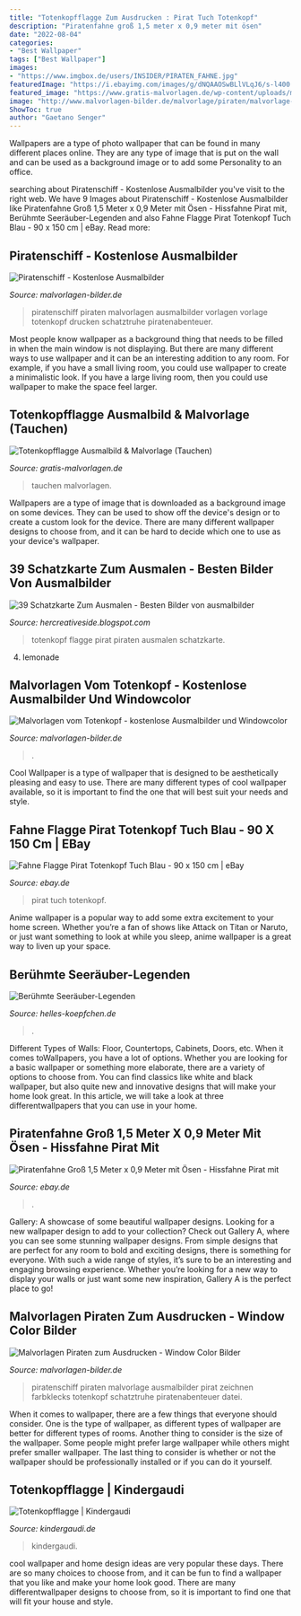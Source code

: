```yaml
---
title: "Totenkopfflagge Zum Ausdrucken : Pirat Tuch Totenkopf"
description: "Piratenfahne groß 1,5 meter x 0,9 meter mit ösen"
date: "2022-08-04"
categories:
- "Best Wallpaper"
tags: ["Best Wallpaper"]
images:
- "https://www.imgbox.de/users/INSIDER/PIRATEN_FAHNE.jpg"
featuredImage: "https://i.ebayimg.com/images/g/dNQAAOSwBLlVLqJ6/s-l400.jpg"
featured_image: "https://www.gratis-malvorlagen.de/wp-content/uploads/malvorlagen/Tauchen/Totenkopfflagge.gif"
image: "http://www.malvorlagen-bilder.de/malvorlage/piraten/malvorlage-totenkopf.jpg"
ShowToc: true
author: "Gaetano Senger"
---
```





Wallpapers are a type of photo wallpaper that can be found in many different places online. They are any type of image that is put on the wall and can be used as a background image or to add some Personality to an office.

	

		
searching about Piratenschiff - Kostenlose Ausmalbilder you've visit to the right web. We have 9 Images about Piratenschiff - Kostenlose Ausmalbilder like Piratenfahne Groß 1,5 Meter x 0,9 Meter mit Ösen - Hissfahne Pirat mit, Berühmte Seeräuber-Legenden and also Fahne Flagge Pirat Totenkopf Tuch Blau - 90 x 150 cm | eBay. Read more:
		
    
## Piratenschiff - Kostenlose Ausmalbilder

<img loading=lazy src="https://www.malvorlagen-bilder.de/malvorlage/piraten/ausmalbild-piratenschiff.jpg" onerror="this.onerror=null;this.src='https://tse4.mm.bing.net/th?id=OIP.czGmWoP98sgjdhMUgtr9awHaLH&amp;pid=15.1';" alt="Piratenschiff - Kostenlose Ausmalbilder">

_Source: malvorlagen-bilder.de_

>piratenschiff piraten malvorlagen ausmalbilder vorlagen vorlage totenkopf drucken schatztruhe piratenabenteuer. 

	

Most people know wallpaper as a background thing that needs to be filled in when the main window is not displaying. But there are many different ways to use wallpaper and it can be an interesting addition to any room. For example, if you have a small living room, you could use wallpaper to create a minimalistic look. If you have a large living room, then you could use wallpaper to make the space feel larger.

    
## Totenkopfflagge Ausmalbild &amp; Malvorlage (Tauchen)

<img loading=lazy src="https://www.gratis-malvorlagen.de/wp-content/uploads/malvorlagen/Tauchen/Totenkopfflagge.gif" onerror="this.onerror=null;this.src='https://tse2.mm.bing.net/th?id=OIP.O9Rdpiw7w6PHUcY-xdCzyQHaFj&amp;pid=15.1';" alt="Totenkopfflagge Ausmalbild &amp; Malvorlage (Tauchen)">

_Source: gratis-malvorlagen.de_

>tauchen malvorlagen. 

	

Wallpapers are a type of image that is downloaded as a background image on some devices. They can be used to show off the device's design or to create a custom look for the device. There are many different wallpaper designs to choose from, and it can be hard to decide which one to use as your device's wallpaper.

    
## 39 Schatzkarte Zum Ausmalen - Besten Bilder Von Ausmalbilder

<img loading=lazy src="https://www.kostenlose-ausmalbilder.de/Piraten/Pirat/Sonstiges/1/Totenkopf-Flagge.jpg" onerror="this.onerror=null;this.src='https://tse2.mm.bing.net/th?id=OIP.KbPWhgznG9hIz1QJojbLDwAAAA&amp;pid=15.1';" alt="39 Schatzkarte Zum Ausmalen - Besten Bilder von ausmalbilder">

_Source: hercreativeside.blogspot.com_

>totenkopf flagge pirat piraten ausmalen schatzkarte. 

	

4. lemonade 

    
## Malvorlagen Vom Totenkopf - Kostenlose Ausmalbilder Und Windowcolor

<img loading=lazy src="http://www.malvorlagen-bilder.de/malvorlage/piraten/malvorlage-totenkopf.jpg" onerror="this.onerror=null;this.src='https://tse4.mm.bing.net/th?id=OIP.bUR4Jn8uTi1dPnhTPGWP9gHaLH&amp;pid=15.1';" alt="Malvorlagen vom Totenkopf - kostenlose Ausmalbilder und Windowcolor">

_Source: malvorlagen-bilder.de_

>. 

	

Cool Wallpaper is a type of wallpaper that is designed to be aesthetically pleasing and easy to use. There are many different types of cool wallpaper available, so it is important to find the one that will best suit your needs and style.

    
## Fahne Flagge Pirat Totenkopf Tuch Blau - 90 X 150 Cm | EBay

<img loading=lazy src="https://i.ebayimg.com/images/g/dNQAAOSwBLlVLqJ6/s-l400.jpg" onerror="this.onerror=null;this.src='https://tse2.mm.bing.net/th?id=OIP.w4xt1pboTX4UIupZDs9u5wAAAA&amp;pid=15.1';" alt="Fahne Flagge Pirat Totenkopf Tuch Blau - 90 x 150 cm | eBay">

_Source: ebay.de_

>pirat tuch totenkopf. 

	

Anime wallpaper is a popular way to add some extra excitement to your home screen. Whether you’re a fan of shows like Attack on Titan or Naruto, or just want something to look at while you sleep, anime wallpaper is a great way to liven up your space.

    
## Berühmte Seeräuber-Legenden

<img loading=lazy src="http://www.helles-koepfchen.de/bilder/originale/allgemein/piratenflagge.jpg" onerror="this.onerror=null;this.src='https://tse1.mm.bing.net/th?id=OIP.D1dRiSq3PGAP9Y4J_d9kpgHaFW&amp;pid=15.1';" alt="Berühmte Seeräuber-Legenden">

_Source: helles-koepfchen.de_

>. 

	

Different Types of Walls: Floor, Countertops, Cabinets, Doors, etc.
When it comes toWallpapers, you have a lot of options. Whether you are looking for a basic wallpaper or something more elaborate, there are a variety of options to choose from. You can find classics like white and black wallpaper, but also quite new and innovative designs that will make your home look great. In this article, we will take a look at three differentwallpapers that you can use in your home.

    
## Piratenfahne Groß 1,5 Meter X 0,9 Meter Mit Ösen - Hissfahne Pirat Mit

<img loading=lazy src="https://www.imgbox.de/users/INSIDER/PIRATEN_FAHNE.jpg" onerror="this.onerror=null;this.src='https://tse3.mm.bing.net/th?id=OIP.tLVwCz4c69vDxBV6Bzso_gHaEc&amp;pid=15.1';" alt="Piratenfahne Groß 1,5 Meter x 0,9 Meter mit Ösen - Hissfahne Pirat mit">

_Source: ebay.de_

>. 

	

Gallery: A showcase of some beautiful wallpaper designs.
Looking for a new wallpaper design to add to your collection? Check out Gallery A, where you can see some stunning wallpaper designs. From simple designs that are perfect for any room to bold and exciting designs, there is something for everyone. With such a wide range of styles, it’s sure to be an interesting and engaging browsing experience. Whether you’re looking for a new way to display your walls or just want some new inspiration, Gallery A is the perfect place to go!





	
	
    
## Malvorlagen Piraten Zum Ausdrucken - Window Color Bilder

<img loading=lazy src="https://www.malvorlagen-bilder.de/malvorlage/piraten/ausmalbild-piratenschiff-k.jpg" onerror="this.onerror=null;this.src='https://tse1.mm.bing.net/th?id=OIP.Rr-mM-i3VzDU-zNTd6-ehAAAAA&amp;pid=15.1';" alt="Malvorlagen Piraten zum Ausdrucken - Window Color Bilder">

_Source: malvorlagen-bilder.de_

>piratenschiff piraten malvorlage ausmalbilder pirat zeichnen farbklecks totenkopf schatztruhe piratenabenteuer datei. 

	

When it comes to wallpaper, there are a few things that everyone should consider. One is the type of wallpaper, as different types of wallpaper are better for different types of rooms. Another thing to consider is the size of the wallpaper. Some people might prefer large wallpaper while others might prefer smaller wallpaper. The last thing to consider is whether or not the wallpaper should be professionally installed or if you can do it yourself.

    
## Totenkopfflagge | Kindergaudi

<img loading=lazy src="https://kindergaudi.de/wp-content/uploads/sites/2/2020/05/Totenkopfflagge_bunt_kl.png" onerror="this.onerror=null;this.src='https://tse2.mm.bing.net/th?id=OIP.4Y3TXO2sy-5LAWSiC-cuXgHaGU&amp;pid=15.1';" alt="Totenkopfflagge | Kindergaudi">

_Source: kindergaudi.de_

>kindergaudi. 

	

cool wallpaper and home design ideas are very popular these days. There are so many choices to choose from, and it can be fun to find a wallpaper that you like and make your home look good. There are many differentwallpaper designs to choose from, so it is important to find one that will fit your house and style.

